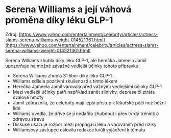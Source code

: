 # Serena Williams a její váhová proměna díky léku GLP-1

Zdroj: [https://www.yahoo.com/entertainment/celebrity/articles/actress-slams-serena-williams-weight-014521361.html](https://www.yahoo.com/entertainment/celebrity/articles/actress-slams-serena-williams-weight-014521361.html)

Serena Williams zhubla díky léku GLP-1, ale herečka Jameela Jamil upozorňuje na možné závažné vedlejší účinky tohoto přípravku.

- Serena Williams zhubla 31 liber díky léku GLP-1
- Williams sdílela pozitivní zkušenosti s tímto lékem
- Herečka Jameela Jamil varovala před vážnými vedlejšími účinky GLP-1
- Mezi vedlejší účinky patří například zánět slinivky, deprese či ztráta svalové hmoty
- Jamil zdůraznila, že celebrity mají lepší přístup k lékařské péči než běžní lidé
- Williams uvedla, že dříve se jí nedařilo zhubnout i přes tvrdý trénink a zdravou stravu
- Diskuse ukazuje rozpor mezi propagací léku a varováním před riziky
- Williamsovy zástupce oslovila redakce kvůli vyjádření k tématu
